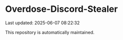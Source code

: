 # Overdose-Discord-Stealer

Last updated: 2025-06-07 08:22:32

This repository is automatically maintained.
